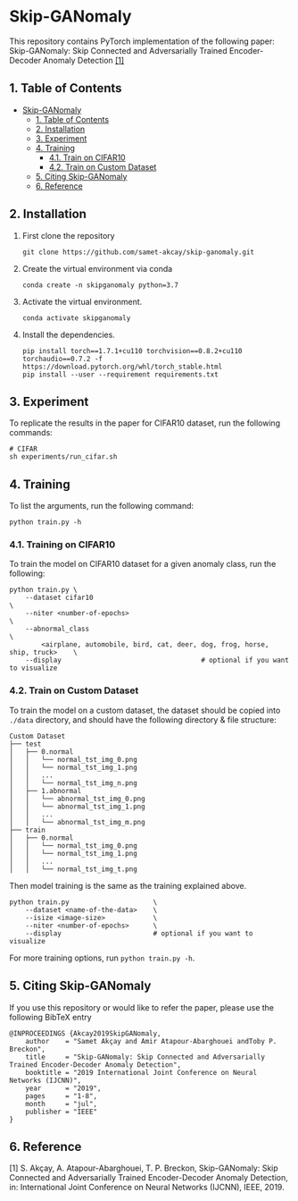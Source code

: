 # Skip-GANomaly

This repository contains PyTorch implementation of the following paper: Skip-GANomaly: Skip Connected and Adversarially Trained Encoder-Decoder Anomaly Detection [[1]](#6-reference)

## 1. Table of Contents
- [Skip-GANomaly](#skip-ganomaly)
  - [1. Table of Contents](#1-table-of-contents)
  - [2. Installation](#2-installation)
  - [3. Experiment](#3-experiment)
  - [4. Training](#4-training)
    - [4.1. Train on CIFAR10](#41-training-on-cifar10)
    - [4.2. Train on Custom Dataset](#42-train-on-custom-dataset)
  - [5. Citing Skip-GANomaly](#5-citing-skip-ganomaly)
  - [6. Reference](#6-reference)

## 2. Installation
1. First clone the repository
   ```
   git clone https://github.com/samet-akcay/skip-ganomaly.git
   ```
2. Create the virtual environment via conda
    ```
    conda create -n skipganomaly python=3.7
    ```
3. Activate the virtual environment.
    ```
    conda activate skipganomaly
    ```
4. Install the dependencies.
   ```
   pip install torch==1.7.1+cu110 torchvision==0.8.2+cu110 torchaudio==0.7.2 -f https://download.pytorch.org/whl/torch_stable.html
   pip install --user --requirement requirements.txt
   ```

## 3. Experiment
To replicate the results in the paper for CIFAR10  dataset, run the following commands:

``` shell
# CIFAR
sh experiments/run_cifar.sh
```

## 4. Training
To list the arguments, run the following command:
```
python train.py -h
```

### 4.1. Training on CIFAR10
To train the model on CIFAR10 dataset for a given anomaly class, run the following:

``` 
python train.py \
    --dataset cifar10                                                             \
    --niter <number-of-epochs>                                                    \
    --abnormal_class                                                              \
        <airplane, automobile, bird, cat, deer, dog, frog, horse, ship, truck>    \
    --display                                   # optional if you want to visualize        
```

### 4.2. Train on Custom Dataset
To train the model on a custom dataset, the dataset should be copied into `./data` directory, and should have the following directory & file structure:

```
Custom Dataset
├── test
│   ├── 0.normal
│   │   └── normal_tst_img_0.png
│   │   └── normal_tst_img_1.png
│   │   ...
│   │   └── normal_tst_img_n.png
│   ├── 1.abnormal
│   │   └── abnormal_tst_img_0.png
│   │   └── abnormal_tst_img_1.png
│   │   ...
│   │   └── abnormal_tst_img_m.png
├── train
│   ├── 0.normal
│   │   └── normal_tst_img_0.png
│   │   └── normal_tst_img_1.png
│   │   ...
│   │   └── normal_tst_img_t.png

```

Then model training is the same as the training explained above.

```
python train.py                     \
    --dataset <name-of-the-data>    \
    --isize <image-size>            \
    --niter <number-of-epochs>      \
    --display                       # optional if you want to visualize
```

For more training options, run `python train.py -h`.

## 5. Citing Skip-GANomaly
If you use this repository or would like to refer the paper, please use the following BibTeX entry
```
@INPROCEEDINGS {Akcay2019SkipGANomaly,
    author    = "Samet Akçay and Amir Atapour-Abarghouei andToby P. Breckon",
    title     = "Skip-GANomaly: Skip Connected and Adversarially Trained Encoder-Decoder Anomaly Detection",
    booktitle = "2019 International Joint Conference on Neural Networks (IJCNN)",
    year      = "2019",
    pages     = "1-8",
    month     = "jul",
    publisher = "IEEE"
}
```

## 6. Reference
[1]  S. Akçay, A. Atapour-Abarghouei, T. P. Breckon, Skip-GANomaly: Skip Connected and Adversarially Trained Encoder-Decoder Anomaly Detection, in: International Joint Conference on Neural Networks (IJCNN), IEEE, 2019.